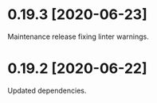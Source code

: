 # 0.19.3 [2020-06-23]

Maintenance release fixing linter warnings.

# 0.19.2 [2020-06-22]

Updated dependencies.
